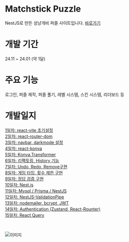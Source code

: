# Matchstick Puzzle
NestJS로 만든 성냥개비 퍼즐 사이트입니다. <a href="https://matchstick-puzzle.com/">바로가기</a>

# 개발 기간
24.11 ~ 24.01 (약 1달)

# 주요 기능
로그인, 퍼즐 제작, 퍼즐 풀기, 레벨 시스템, 스킨 시스템, 리더보드 등

# 개발일지

<a href="https://seungho-dev.tistory.com/entry/React-%EA%B0%84%EB%8B%A8%ED%95%9C-%EC%84%B1%EB%83%A5%ED%8D%BC%EC%A6%90-%EC%9B%B9-%EC%84%9C%EB%B9%84%EC%8A%A4-%EB%A7%8C%EB%93%A4%EA%B8%B0Vite-%EC%B4%88%EA%B8%B0-%EC%84%A4%EC%A0%95">1일차: react-vite 초기설정</a>  
<a href="https://seungho-dev.tistory.com/entry/React-%EA%B0%84%EB%8B%A8%ED%95%9C-%EC%84%B1%EB%83%A5%ED%8D%BC%EC%A6%90-%EC%9B%B9%EC%82%AC%EC%9D%B4%ED%8A%B8-%EB%A7%8C%EB%93%A4%EA%B8%B0-2%EC%9D%BC%EC%B0%A8-react-router-dom">2일차: react-router-dom</a>  
<a href="https://seungho-dev.tistory.com/entry/React-%EA%B0%84%EB%8B%A8%ED%95%9C-%EC%84%B1%EB%83%A5%ED%8D%BC%EC%A6%90-%EC%9B%B9-%EC%84%9C%EB%B9%84%EC%8A%A4-%EB%A7%8C%EB%93%A4%EA%B8%B0-3%EC%9D%BC%EC%B0%A8-navbar-darkmode">3일차: navbar, darkmode 설정</a>  
<a href="https://seungho-dev.tistory.com/entry/React-%EA%B0%84%EB%8B%A8%ED%95%9C-%EC%84%B1%EB%83%A5%ED%8D%BC%EC%A6%90-%EC%9B%B9-%EC%84%9C%EB%B9%84%EC%8A%A4-%EB%A7%8C%EB%93%A4%EA%B8%B0-4%EC%9D%BC%EC%B0%A8-react-konva">4일차: react-konva</a>  
<a href="https://seungho-dev.tistory.com/entry/React-%EA%B0%84%EB%8B%A8%ED%95%9C-%EC%84%B1%EB%83%A5%ED%8D%BC%EC%A6%90-%EC%9B%B9-%EC%84%9C%EB%B9%84%EC%8A%A4-%EB%A7%8C%EB%93%A4%EA%B8%B0-5%EC%9D%BC%EC%B0%A8-KonvaTransformer">5일차: Konva.Transformer</a>  
<a href="https://seungho-dev.tistory.com/entry/React-%EA%B0%84%EB%8B%A8%ED%95%9C-%EC%84%B1%EB%83%A5%ED%8D%BC%EC%A6%90-%EC%9B%B9-%EC%84%9C%EB%B9%84%EC%8A%A4-%EB%A7%8C%EB%93%A4%EA%B8%B0-6%EC%9D%BC%EC%B0%A8-%EB%A6%AC%ED%8C%A9%ED%86%A0%EB%A7%81-History-%EA%B8%B0%EB%8A%A5">6일차: 리팩토링, History 기능</a>  
<a href="https://seungho-dev.tistory.com/entry/React-%EA%B0%84%EB%8B%A8%ED%95%9C-%EC%84%B1%EB%83%A5%ED%8D%BC%EC%A6%90-%EC%9B%B9-%EC%84%9C%EB%B9%84%EC%8A%A4-%EB%A7%8C%EB%93%A4%EA%B8%B0-7%EC%9D%BC%EC%B0%A8-Undo-Redo-Remove%EA%B5%AC%ED%98%84">7일차: Undo, Redo, Remove구현</a>  
<a href="https://seungho-dev.tistory.com/entry/React-%EA%B0%84%EB%8B%A8%ED%95%9C-%EC%84%B1%EB%83%A5%ED%8D%BC%EC%A6%90-%EC%9B%B9-%EC%84%9C%EB%B9%84%EC%8A%A4-%EB%A7%8C%EB%93%A4%EA%B8%B0-8%EC%9D%BC%EC%B0%A8-%EA%B2%8C%EC%9E%84-%ED%83%80%EC%9E%85-%ED%9A%9F%EC%88%98-%EC%A0%9C%ED%95%9C-%EA%B5%AC%ED%98%84">8일차: 게임 타입, 횟수 제한 구현</a>  
<a href="https://seungho-dev.tistory.com/entry/React-%EA%B0%84%EB%8B%A8%ED%95%9C-%EC%84%B1%EB%83%A5%ED%8D%BC%EC%A6%90-%EC%9B%B9-%EC%84%9C%EB%B9%84%EC%8A%A4-%EB%A7%8C%EB%93%A4%EA%B8%B0-9%EC%9D%BC%EC%B0%A8-%EC%A0%95%EB%8B%B5-%EA%B2%80%EC%A6%9D-%EA%B5%AC%ED%98%84">9일차: 정답 검증 구현</a>  
<a href="https://seungho-dev.tistory.com/entry/React-%EA%B0%84%EB%8B%A8%ED%95%9C-%EC%84%B1%EB%83%A5%ED%8D%BC%EC%A6%90-%EC%9B%B9-%EC%84%9C%EB%B9%84%EC%8A%A4-%EB%A7%8C%EB%93%A4%EA%B8%B0-10%EC%9D%BC%EC%B0%A8-Nestjs">10일차: Nest.js</a>  
<a href="https://seungho-dev.tistory.com/entry/React-%EC%84%B1%EB%83%A5%ED%8D%BC%EC%A6%90-%EC%9B%B9-%EC%84%9C%EB%B9%84%EC%8A%A4-%EB%A7%8C%EB%93%A4%EA%B8%B0-11%EC%9D%BC%EC%B0%A8-Mysql-Prisma-NestJS">11일차: Mysql / Prisma / NestJS</a>  
<a href="https://seungho-dev.tistory.com/entry/React-%EC%84%B1%EB%83%A5%ED%8D%BC%EC%A6%90-%EC%9B%B9-%EC%84%9C%EB%B9%84%EC%8A%A4-%EB%A7%8C%EB%93%A4%EA%B8%B0-12%EC%9D%BC%EC%B0%A8-ValidationPipe">12일차: NestJS-ValidationPipe</a>  
<a href="https://seungho-dev.tistory.com/entry/React-%EC%84%B1%EB%83%A5%ED%8D%BC%EC%A6%90-%EC%9B%B9-%EC%84%9C%EB%B9%84%EC%8A%A4-%EB%A7%8C%EB%93%A4%EA%B8%B0-13%EC%9D%BC%EC%B0%A8-nodemailer-bcrypt-JWT">13일차: nodemailer, bcrypt, JWT</a>  
<a href="https://seungho-dev.tistory.com/entry/React-%EC%84%B1%EB%83%A5%ED%8D%BC%EC%A6%90-%EC%9B%B9-%EC%84%9C%EB%B9%84%EC%8A%A4-%EB%A7%8C%EB%93%A4%EA%B8%B0-14%EC%9D%BC%EC%B0%A8-Authentication-Zustand-React-Rounter">14일차: Authentication (Zustand, React-Rounter)</a>  
<a href="https://seungho-dev.tistory.com/entry/React-%EC%84%B1%EB%83%A5%ED%8D%BC%EC%A6%90-%EC%9B%B9-%EC%84%9C%EB%B9%84%EC%8A%A4-%EB%A7%8C%EB%93%A4%EA%B8%B0-15%EC%9D%BC%EC%B0%A8-React-Query">15일차: React Query</a>  

<br>

![이미지](https://img1.daumcdn.net/thumb/R1280x0/?scode=mtistory2&fname=https%3A%2F%2Fblog.kakaocdn.net%2Fdn%2FbjVFEe%2FbtsLEqF8SwC%2FRkXLkHjSD3DJOeDta2ozA1%2Fimg.png)
